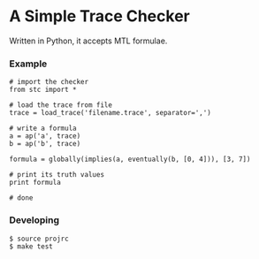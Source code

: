 # A Simple Trace Checker
Written in Python, it accepts MTL formulae.

### Example
```
# import the checker
from stc import *

# load the trace from file
trace = load_trace('filename.trace', separator=',')

# write a formula
a = ap('a', trace)
b = ap('b', trace)

formula = globally(implies(a, eventually(b, [0, 4])), [3, 7])

# print its truth values
print formula

# done
```

### Developing
```
$ source projrc
$ make test
```
